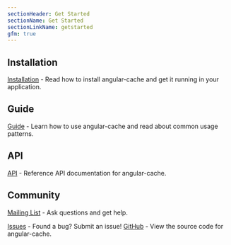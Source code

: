 ```yaml
---
sectionHeader: Get Started
sectionName: Get Started
sectionLinkName: getstarted
gfm: true
---
```

## Installation
[Installation](/installation.html) - Read how to install angular-cache and get it running in your application.

## Guide
[Guide](/installation.html) - Learn how to use angular-cache and read about common usage patterns.

## API
[API](/api.html) - Reference API documentation for angular-cache.

## Community
[Mailing List](https://groups.google.com/forum/#!forum/angular-cache) - Ask questions and get help.

[Issues](https://github.com/jmdobry/angular-cache/issues?state=open) - Found a bug? Submit an issue!
[GitHub](https://github.com/jmdobry/angular-cache) - View the source code for angular-cache.
